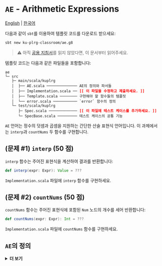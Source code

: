 # `AE` - Arithmetic Expressions

[English](./README.md) | [한국어](./README.ko.md)

다음과 같이 `sbt`를 이용하여 템플릿 코드를 다운로드 받으세요:
```bash
sbt new ku-plrg-classroom/ae.g8
```

> :warning: 아직 [공용 지침서](https://github.com/ku-plrg-classroom/docs/blob/main/README.ko.md)를 읽지 않았다면, 이 문서부터 읽어주세요.

템플릿 코드는 다음과 같은 파일들을 포함합니다:
<pre><code>ae
└─ src
   ├─ main/scala/kuplrg
   │  ├── AE.scala ────────────── AE의 정의와 파서들
   │  ├── Implementation.scala ── <b style='color:red;'>[[ 이 파일을 수정하고 제출하세요. ]]</b>
   │  ├── Template.scala ──────── 구현해야 할 함수들의 템플릿
   │  └── error.scala ─────────── `error` 함수의 정의
   └─ test/scala/kuplrg
      ├─ Spec.scala ───────────── <b style='color:red;'>[[ 이 파일에 테스트 케이스를 추가하세요. ]]</b>
      └─ SpecBase.scala ───────── 테스트 케이스의 공통 기능</code></pre>

`AE` 언어는 정수의 덧셈과 곱셈을 지원하는 간단한 산술 표현식 언어입니다. 이
과제에서는 `interp`과 `countNums` 두 함수를 구현합니다.

## (문제 #1) `interp` (50 점)

`interp` 함수는 주어진 표현식을 계산하여 결과를 반환합니다:
```scala
def interp(expr: Expr): Value = ???
```
`Implementation.scala` 파일에 `interp` 함수를 구현하세요.

## (문제 #2) `countNums` (50 점)

`countNums` 함수는 주어진 표현식에 포함된 `Num` 노드의 개수를 세어 반환합니다:
```scala
def countNums(expr: Expr): Int = ???
```
`Implementation.scala` 파일에 `countNums` 함수를 구현하세요.

## `AE`의 정의

<details>
<summary markdown="span"><b>더 보기</b></summary>

### 구체적 문법 (Concrete Syntax)

```bnf
<expr>   ::= <number>
           | <expr> "+" <expr>
           | <expr> "*" <expr>
           | "(" <expr> ")"

<digit>  ::= "0" | "1" | ... | "9"
<nat>    ::= <digit> | <digit> <nat>
<number> ::= <nat> | "-" <nat>
```

| 연산자 | 결합 방향 (Associativity) | 우선 순위 (Precedence) |
|:------:|:-------------------------:|:----------------------:|
| `*`    | 왼쪽 (Left)               | 1                      |
| `+`    | 왼쪽 (Left)               | 2                      |

### 요약 문법 (Abstract Syntax)

```math
\large
\begin{array}{lcll}
e
&\texttt{::=}& n & (\texttt{Num}) \\
&\mid& e \; \texttt{+} \; e & (\texttt{Add}) \\
&\mid& e \; \texttt{*} \; e & (\texttt{Mul}) \\
\end{array}
```
where
```math
\large
\begin{array}{lcll}
n &\in& \mathbb{Z} & (\texttt{BigInt})\\
e &\in& \mathbb{E} & (\texttt{Expr})\\
\end{array}
```

### 큰 걸음 동작 의미 (Big-Step Operational Semantics)

> :bookmark: 혹은 자연적 의미 (Natural Semantics) 로 불립니다.

```math
\large
\texttt{Num}\frac{
}{
  \vdash n \Rightarrow n
}
\qquad
\texttt{Add}\frac{
  \vdash e_1 \Rightarrow n_1
  \qquad
  \vdash e_2 \Rightarrow n_2
}{
  \vdash e_1 \; \texttt{+} \; e_2 \Rightarrow n_1 + n_2
}
\qquad
\texttt{Mul}\frac{
  \vdash e_1 \Rightarrow n_1
  \qquad
  \vdash e_2 \Rightarrow n_2
}{
  \vdash e_1 \; \texttt{*} \; e_2 \Rightarrow n_1 \times n_2
}
```

</details>

